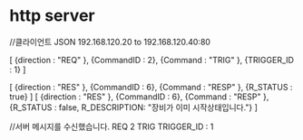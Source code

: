 # http server

//클라이언트
JSON
192.168.120.20 to 192.168.120.40:80

[ {direction : "REQ" }, {CommandID : 2}, {Command : "TRIG" }, {TRIGGER_ID : 1} ]

[ {direction : "RES" }, {CommandID : 6}, {Command : "RESP" }, {R_STATUS : true} ]
[ {direction : "RES" }, {CommandID : 6}, {Command : "RESP" }, {R_STATUS : false, R_DESCRIPTION: "장비가 이미 시작상태입니다."} ]

//서버
메시지를 수신했습니다.
REQ
2
TRIG
TRIGGER_ID : 1
